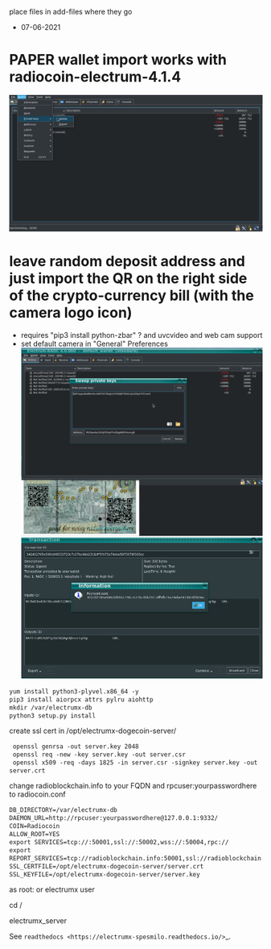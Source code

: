 
place files in add-files where they go 

* 07-06-2021
# PAPER wallet import works with radiocoin-electrum-4.1.4
![s1](https://raw.githubusercontent.com/c4pt000/radiocoin/master/just-the-right-QR-code-ignore-the-left.png)
# leave random deposit address and just import the QR on the right side of the crypto-currency bill (with the camera logo icon) 
* requires "pip3 install python-zbar" ? and uvcvideo and web cam support
* set default camera in "General" Preferences
![s1](https://raw.githubusercontent.com/c4pt000/radiocoin/master/electrum-import-paper-QR-radiodollar.png)
![s1](https://raw.githubusercontent.com/c4pt000/radiocoin/master/radio-electrum-4.1.4.paper-sweep.png)
 
 ```
 yum install python3-plyvel.x86_64 -y
 pip3 install aiorpcx attrs pylru aiohttp
 mkdir /var/electrumx-db
 python3 setup.py install
```


create ssl cert in /opt/electrumx-dogecoin-server/
```
 openssl genrsa -out server.key 2048
 openssl req -new -key server.key -out server.csr
 openssl x509 -req -days 1825 -in server.csr -signkey server.key -out server.crt
```
change radioblockchain.info to your FQDN and rpcuser:yourpasswordhere to radiocoin.conf
```
DB_DIRECTORY=/var/electrumx-db
DAEMON_URL=http://rpcuser:yourpasswordhere@127.0.0.1:9332/
COIN=Radiocoin
ALLOW_ROOT=YES
export SERVICES=tcp://:50001,ssl://:50002,wss://:50004,rpc://
export REPORT_SERVICES=tcp://radioblockchain.info:50001,ssl://radioblockchain.info:50002,wss://radioblockchain.info:50004
SSL_CERTFILE=/opt/electrumx-dogecoin-server/server.crt
SSL_KEYFILE=/opt/electrumx-dogecoin-server/server.key

```

as root: or electrumx user 

cd /

electrumx_server

See `readthedocs <https://electrumx-spesmilo.readthedocs.io/>`_.

